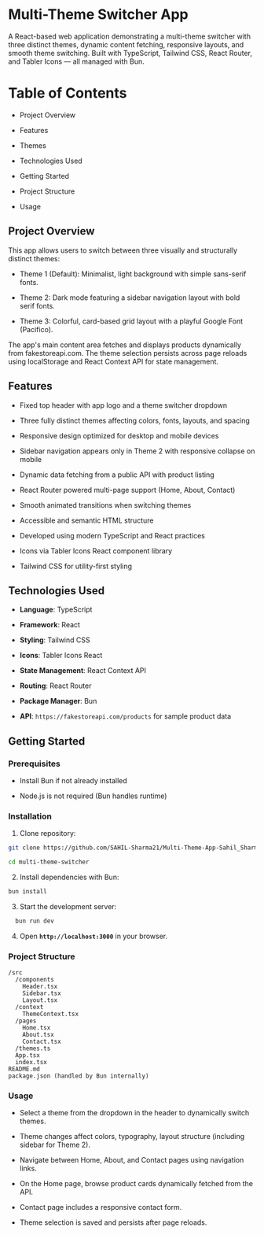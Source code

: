# Multi-Theme Switcher App

A React-based web application demonstrating a multi-theme switcher with three distinct themes, dynamic content fetching, responsive layouts, and smooth theme switching. Built with TypeScript, Tailwind CSS, React Router, and Tabler Icons — all managed with Bun.

# Table of Contents
- Project Overview

- Features

- Themes

- Technologies Used

- Getting Started

- Project Structure

- Usage

## Project Overview
This app allows users to switch between three visually and structurally distinct themes:
- Theme 1 (Default): Minimalist, light background with simple sans-serif fonts.

- Theme 2: Dark mode featuring a sidebar navigation layout with bold serif fonts.

- Theme 3: Colorful, card-based grid layout with a playful Google Font (Pacifico).

The app's main content area fetches and displays products dynamically from fakestoreapi.com. The theme selection persists across page reloads using localStorage and React Context API for state management.


## Features
- Fixed top header with app logo and a theme switcher dropdown

- Three fully distinct themes affecting colors, fonts, layouts, and spacing

- Responsive design optimized for desktop and mobile devices

- Sidebar navigation appears only in Theme 2 with responsive collapse on mobile

- Dynamic data fetching from a public API with product listing

- React Router powered multi-page support (Home, About, Contact)

- Smooth animated transitions when switching themes

- Accessible and semantic HTML structure

- Developed using modern TypeScript and React practices

- Icons via Tabler Icons React component library

- Tailwind CSS for utility-first styling


## Technologies Used
- **Language**: TypeScript

- **Framework**: React

- **Styling**: Tailwind CSS

- **Icons**: Tabler Icons React

- **State Management**: React Context API

- **Routing**: React Router

- **Package Manager**: Bun

- **API**: `https://fakestoreapi.com/products` for sample product data

## Getting Started
### Prerequisites
- Install Bun if not already installed

- Node.js is not required (Bun handles runtime)

### Installation
1. Clone repository:
```bash
git clone https://github.com/SAHIL-Sharma21/Multi-Theme-App-Sahil_Sharma_Frontend_Developer.git

cd multi-theme-switcher
```
2. Install dependencies with Bun:
```bash
bun install
```

3. Start the development server:
```bash
  bun run dev
```

4. Open **`http://localhost:3000`** in your browser.


### Project Structure
```text
/src
  /components
    Header.tsx           
    Sidebar.tsx          
    Layout.tsx           
  /context
    ThemeContext.tsx     
  /pages
    Home.tsx             
    About.tsx            
    Contact.tsx          
  /themes.ts             
  App.tsx                 
  index.tsx               
README.md
package.json (handled by Bun internally)
```

### Usage
- Select a theme from the dropdown in the header to dynamically switch themes.

- Theme changes affect colors, typography, layout structure (including sidebar for Theme 2).

- Navigate between Home, About, and Contact pages using navigation links.

- On the Home page, browse product cards dynamically fetched from the API.

- Contact page includes a responsive contact form.

- Theme selection is saved and persists after page reloads.

